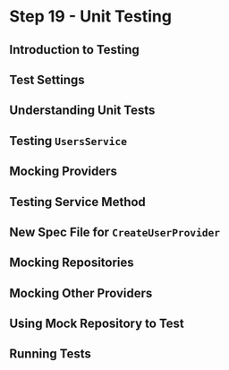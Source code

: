 # Step 19 - Unit Testing


## Introduction to Testing

## Test Settings

## Understanding Unit Tests

## Testing `UsersService`

## Mocking Providers

## Testing Service Method

## New Spec File for `CreateUserProvider`

## Mocking Repositories

## Mocking Other Providers

## Using Mock Repository to Test

## Running Tests
